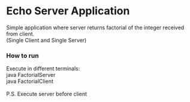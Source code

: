 # Echo Server Application
Simple application where server returns factorial of the integer received from client.<br>
(Single Client and Single Server)

<h3>How to run</h3>
Execute in different terminals:<br>
java FactorialServer<br>
java FactorialClient<br>
<br>
P.S. Execute server before client
